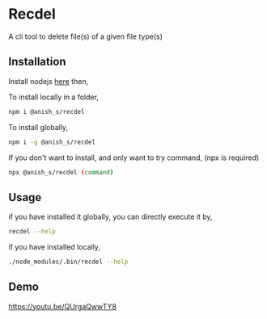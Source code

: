 
# Recdel

A cli tool to delete file(s) of a given file type(s)


## Installation

Install nodejs 
    [here](https://nodejs.org/en/download/package-manager) then,

To install locally in a folder,
```bash
npm i @anish_s/recdel
```
To install globally,

```bash
npm i -g @anish_s/recdel
```
If you don't want to install, and only want to try command,
(npx is required)
```bash
npx @anish_s/recdel (command)
```
## Usage

if you have installed it globally, you can directly execute it by,
```bash
recdel --help
```
if you have installed locally, 
```bash
./node_modules/.bin/recdel --help
```

## Demo

https://youtu.be/QUrgaQwwTY8

